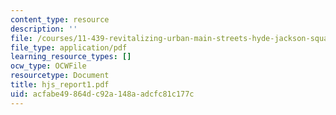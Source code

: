 ```yaml
---
content_type: resource
description: ''
file: /courses/11-439-revitalizing-urban-main-streets-hyde-jackson-square-roslindale-square-boston-spring-2005/acfabe49864dc92a148aadcfc81c177c_hjs_report1.pdf
file_type: application/pdf
learning_resource_types: []
ocw_type: OCWFile
resourcetype: Document
title: hjs_report1.pdf
uid: acfabe49-864d-c92a-148a-adcfc81c177c
---
```

